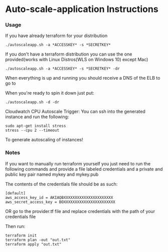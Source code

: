

# Auto-scale-application Instructions

### Usage
If you have already terraform for your distribution


    ./autoscaleapp.sh -a *ACCESSKEY* -s *SECRETKEY*


If you don't have a terraform distribution you can use the one provided(works with Linux Distros(WLS on Windows 10) except Mac)

    ./autoscaleapp.sh -a *ACCESSKEY* -s *SECRETKEY* -dr

When everything is up and running you should receive a DNS of the ELB to go to

When you're ready to spin it down just put:

    ./autoscaleapp.sh -d -dr

Cloudwatch CPU Autoscale Trigger:
You can ssh into the generated instance and run the following:


    sudo apt-get install stress
    stress --cpu 2 --timeout
To generate autoscaling of instances!

### Notes
If you want to manually run terraform yourself you just need to run the following commands and provide a file labeled credentials and a private and public key pair named mykey and mykey.pub

The contents of the credentials file should be as such:

    [default]
    aws_access_key_id = AKIAQBXXXXXXXXXXXXXXXXXXXXXX
    aws_secret_access_key = BOXXXXXXXXXXXXXXXXXXXXXXX
OR
go to the provider.tf file and replace credentials with the path of your credentials file

Then run:

    terraform init
    terraform plan -out "out.txt"
    terraform apply "out.txt"
